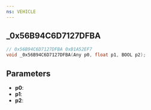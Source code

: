 ```yaml
---
ns: VEHICLE
---
```

## _0x56B94C6D7127DFBA

```c
// 0x56B94C6D7127DFBA 0xB1A52EF7
void _0x56B94C6D7127DFBA(Any p0, float p1, BOOL p2);
```


## Parameters
* **p0**: 
* **p1**: 
* **p2**: 


